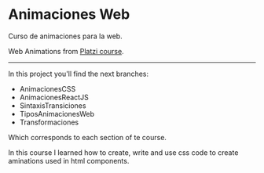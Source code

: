 # Animaciones Web
Curso de animaciones para la web.

Web Animations from [Platzi course](https://platzi.com/clases/animaciones-web/).

---

In this project you'll find the next branches:
* AnimacionesCSS
* AnimacionesReactJS
* SintaxisTransiciones
* TiposAnimacionesWeb
* Transformaciones

Which corresponds to each section of te course.



In this course I learned how to create, write and use css code to create aminations used in html components.